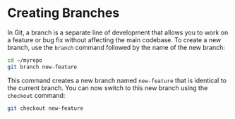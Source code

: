 # Creating Branches

In Git, a branch is a separate line of development that allows you to work on a feature or bug fix without affecting the main codebase. To create a new branch, use the `branch` command followed by the name of the new branch:

```bash
cd ~/myrepo
git branch new-feature
```

This command creates a new branch named `new-feature` that is identical to the current branch. You can now switch to this new branch using the `checkout` command:

```bash
git checkout new-feature
```

